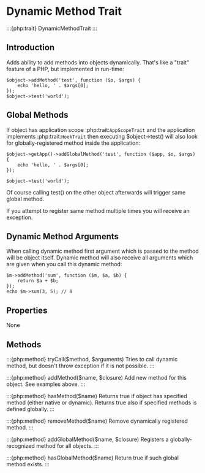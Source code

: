 # Dynamic Method Trait

:::{php:trait} DynamicMethodTrait
:::

## Introduction

Adds ability to add methods into objects dynamically. That's like a "trait"
feature of a PHP, but implemented in run-time:

```
$object->addMethod('test', function ($o, $args) {
    echo 'hello, ' . $args[0];
});
$object->test('world');
```

## Global Methods

If object has application scope :php:trait:`AppScopeTrait` and the application
implements :php:trait:`HookTrait` then executing $object->test() will also
look for globally-registered method inside the application:

```
$object->getApp()->addGlobalMethod('test', function ($app, $o, $args) {
    echo 'hello, ' . $args[0];
});

$object->test('world');
```

Of course calling test() on the other object afterwards will trigger same
global method.

If you attempt to register same method multiple times you will receive an
exception.

## Dynamic Method Arguments

When calling dynamic method first argument which is passed to the method will
be object itself. Dynamic method will also receive all arguments which are
given when you call this dynamic method:

```
$m->addMethod('sum', function ($m, $a, $b) {
    return $a + $b;
});
echo $m->sum(3, 5); // 8
```

## Properties

None

## Methods

:::{php:method} tryCall($method, $arguments)
Tries to call dynamic method, but doesn't throw exception if it is not
possible.
:::

:::{php:method} addMethod($name, $closure)
Add new method for this object.
See examples above.
:::

:::{php:method} hasMethod($name)
Returns true if object has specified method (either native or dynamic).
Returns true also if specified methods is defined globally.
:::

:::{php:method} removeMethod($name)
Remove dynamically registered method.
:::

:::{php:method} addGlobalMethod($name, $closure)
Registers a globally-recognized method for all objects.
:::

:::{php:method} hasGlobalMethod($name)
Return true if such global method exists.
:::
